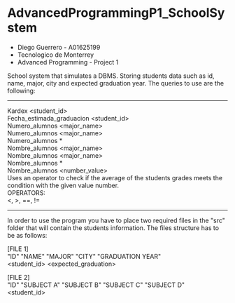 # AdvancedProgrammingP1_SchoolSystem

*   Diego Guerrero - A01625199
*   Tecnologico de Monterrey
*   Advanced Programming - Project 1

School system that simulates a DBMS. Storing students data such as id, name, major, city and expected graduation year.
  The queries to use are the following:  

*******************
Kardex <student_id>  
Fecha_estimada_graduacion <student_id>  
Numero_alumnos <major_name> <city>  
Numero_alumnos <major_name>  
Numero_alumnos *  
Nombre_alumnos <major_name> <city>  
Nombre_alumnos <major_name>  
Nombre_alumnos *  
Nombre_alumnos <operator> <number_value>  
  Uses an operator to check if the average of the students grades meets the condition with the given value number.  
    OPERATORS:  
    <, >, ==, !=    

******************  
In order to use the program you have to place two required files in the "src" folder that will contain the students information.
  The files structure has to be as follows:
  
  [FILE 1]  
    "ID"          "NAME"  "MAJOR"   "CITY"  "GRADUATION YEAR"  
    <student_id>  <name>  <major>   <city>  <expected_graduation>  
    
  [FILE 2]  
    "ID"          "SUBJECT A"   "SUBJECT B"   "SUBJECT C"   "SUBJECT D"  
    <student_id>  <number>      <number>      <number>      <number>  
